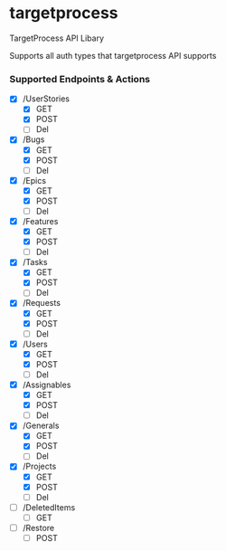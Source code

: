 # targetprocess
TargetProcess API Libary

Supports all auth types that targetprocess API supports

### Supported Endpoints & Actions
- [x] /UserStories
    - [x] GET
    - [x] POST
    - [ ] Del
- [x] /Bugs
    - [x] GET
    - [x] POST
    - [ ] Del
- [x] /Epics
    - [x] GET
    - [x] POST
    - [ ] Del
- [x] /Features
    - [x] GET
    - [x] POST
    - [ ] Del
- [x] /Tasks
    - [x] GET
    - [x] POST
    - [ ] Del
- [x] /Requests
    - [x] GET
    - [x] POST
    - [ ] Del
- [x] /Users
    - [x] GET
    - [x] POST
    - [ ] Del
- [x] /Assignables
    - [x] GET
    - [x] POST
    - [ ] Del
- [x] /Generals
    - [x] GET
    - [x] POST
    - [ ] Del
- [x] /Projects
    - [x] GET
    - [x] POST
    - [ ] Del
- [ ] /DeletedItems
    - [ ] GET
- [ ] /Restore
    - [ ] POST